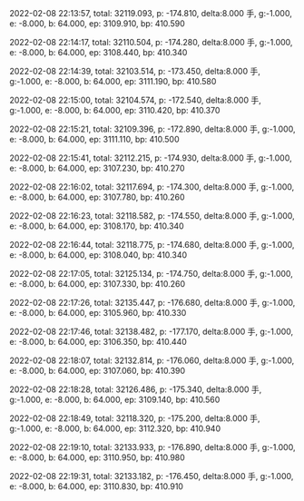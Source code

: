 2022-02-08 22:13:57, total: 32119.093, p: -174.810, delta:8.000 手, g:-1.000, e: -8.000, b: 64.000, ep: 3109.910, bp: 410.590

2022-02-08 22:14:17, total: 32110.504, p: -174.280, delta:8.000 手, g:-1.000, e: -8.000, b: 64.000, ep: 3108.440, bp: 410.340

2022-02-08 22:14:39, total: 32103.514, p: -173.450, delta:8.000 手, g:-1.000, e: -8.000, b: 64.000, ep: 3111.190, bp: 410.580

2022-02-08 22:15:00, total: 32104.574, p: -172.540, delta:8.000 手, g:-1.000, e: -8.000, b: 64.000, ep: 3110.420, bp: 410.370

2022-02-08 22:15:21, total: 32109.396, p: -172.890, delta:8.000 手, g:-1.000, e: -8.000, b: 64.000, ep: 3111.110, bp: 410.500

2022-02-08 22:15:41, total: 32112.215, p: -174.930, delta:8.000 手, g:-1.000, e: -8.000, b: 64.000, ep: 3107.230, bp: 410.270

2022-02-08 22:16:02, total: 32117.694, p: -174.300, delta:8.000 手, g:-1.000, e: -8.000, b: 64.000, ep: 3107.780, bp: 410.260

2022-02-08 22:16:23, total: 32118.582, p: -174.550, delta:8.000 手, g:-1.000, e: -8.000, b: 64.000, ep: 3108.170, bp: 410.340

2022-02-08 22:16:44, total: 32118.775, p: -174.680, delta:8.000 手, g:-1.000, e: -8.000, b: 64.000, ep: 3108.040, bp: 410.340

2022-02-08 22:17:05, total: 32125.134, p: -174.750, delta:8.000 手, g:-1.000, e: -8.000, b: 64.000, ep: 3107.330, bp: 410.260

2022-02-08 22:17:26, total: 32135.447, p: -176.680, delta:8.000 手, g:-1.000, e: -8.000, b: 64.000, ep: 3105.960, bp: 410.330

2022-02-08 22:17:46, total: 32138.482, p: -177.170, delta:8.000 手, g:-1.000, e: -8.000, b: 64.000, ep: 3106.350, bp: 410.440

2022-02-08 22:18:07, total: 32132.814, p: -176.060, delta:8.000 手, g:-1.000, e: -8.000, b: 64.000, ep: 3107.060, bp: 410.390

2022-02-08 22:18:28, total: 32126.486, p: -175.340, delta:8.000 手, g:-1.000, e: -8.000, b: 64.000, ep: 3109.140, bp: 410.560

2022-02-08 22:18:49, total: 32118.320, p: -175.200, delta:8.000 手, g:-1.000, e: -8.000, b: 64.000, ep: 3112.320, bp: 410.940

2022-02-08 22:19:10, total: 32133.933, p: -176.890, delta:8.000 手, g:-1.000, e: -8.000, b: 64.000, ep: 3110.950, bp: 410.980

2022-02-08 22:19:31, total: 32133.182, p: -176.450, delta:8.000 手, g:-1.000, e: -8.000, b: 64.000, ep: 3110.830, bp: 410.910